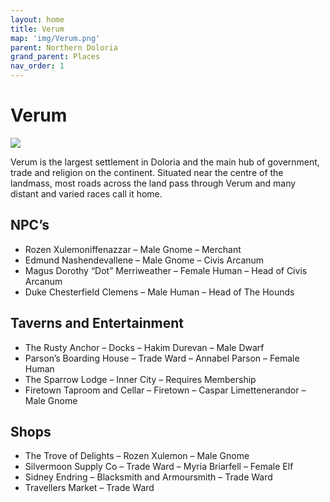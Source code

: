 ```yaml
---
layout: home
title: Verum
map: 'img/Verum.png'
parent: Northern Doloria
grand_parent: Places
nav_order: 1
---
```


# Verum

![](/doloria/img/verum.jpg)

Verum is the largest settlement in Doloria and the main hub of government, trade and religion on the continent. Situated near the centre of the landmass, most roads across the land pass through Verum and many distant and varied races call it home.

## NPC’s

* Rozen Xulemoniffenazzar – Male Gnome – Merchant
* Edmund Nashendevallene – Male Gnome – Civis Arcanum
* Magus Dorothy “Dot” Merriweather – Female Human – Head of Civis Arcanum
* Duke Chesterfield Clemens – Male Human – Head of The Hounds

## Taverns and Entertainment

* The Rusty Anchor – Docks – Hakim Durevan – Male Dwarf
* Parson’s Boarding House – Trade Ward – Annabel Parson – Female Human
* The Sparrow Lodge – Inner City – Requires Membership
* Firetown Taproom and Cellar – Firetown – Caspar Limettenerandor – Male Gnome

## Shops

* The Trove of Delights – Rozen Xulemon – Male Gnome
* Silvermoon Supply Co – Trade Ward – Myria Briarfell – Female Elf
* Sidney Endring – Blacksmith and Armoursmith – Trade Ward
* Travellers Market – Trade Ward